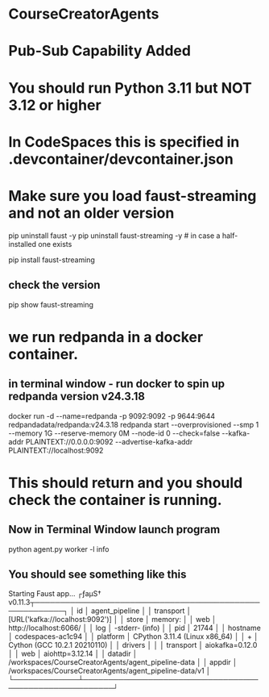 # CourseCreatorAgents
# Pub-Sub Capability Added
# You should run Python 3.11 but NOT 3.12 or higher
# In CodeSpaces this is specified in .devcontainer/devcontainer.json
#
# Make sure you load faust-streaming and not an older version
pip uninstall faust -y
pip uninstall faust-streaming -y   # in case a half-installed one exists

pip install faust-streaming
## check the version
pip show faust-streaming

# we run redpanda in a docker container. 
## in terminal window - run docker to spin up redpanda version v24.3.18 
docker run -d --name=redpanda   -p 9092:9092 -p 9644:9644   redpandadata/redpanda:v24.3.18   redpanda start   --overprovisioned   --smp 1   --memory 1G   --reserve-memory 0M   --node-id 0   --check=false   --kafka-addr PLAINTEXT://0.0.0.0:9092   --advertise-kafka-addr PLAINTEXT://localhost:9092

# This should return and you should check the container is running.


## Now in Terminal Window launch program 
python agent.py worker -l info

## You should see something like this
Starting Faust app...
┌ƒaµS† v0.11.3┬────────────────────────────────────────────────────────┐
│ id          │ agent_pipeline                                         │
│ transport   │ [URL('kafka://localhost:9092')]                        │
│ store       │ memory:                                                │
│ web         │ http://localhost:6066/                                 │
│ log         │ -stderr- (info)                                        │
│ pid         │ 21744                                                  │
│ hostname    │ codespaces-ac1c94                                      │
│ platform    │ CPython 3.11.4 (Linux x86_64)                          │
│        +    │ Cython (GCC 10.2.1 20210110)                           │
│ drivers     │                                                        │
│   transport │ aiokafka=0.12.0                                        │
│   web       │ aiohttp=3.12.14                                        │
│ datadir     │ /workspaces/CourseCreatorAgents/agent_pipeline-data    │
│ appdir      │ /workspaces/CourseCreatorAgents/agent_pipeline-data/v1 │
└─────────────┴────────────────────────────────────────────────────────┘
